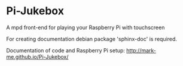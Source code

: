 # Pi-Jukebox
A mpd front-end for playing your Raspberry Pi with touchscreen

For creating documentation debian package 'sphinx-doc' is required.

Documentation of code and Raspberry Pi setup: 
http://mark-me.github.io/Pi-Jukebox/
